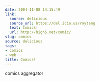 ```yaml
---
date: 2004-11-08 14:15:49
link:
  source: delicious
  source_url: https://del.icio.us/roytang
  text: Comics!
  url: http://high5.net/comic/
slug: comics
source: delicious
tags:
- comics
- web
title: Comics!
---
```


comics aggregator